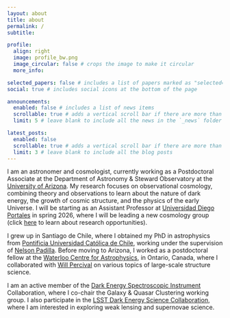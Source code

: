```yaml
---
layout: about
title: about
permalink: /
subtitle:

profile:
  align: right
  image: profile_bw.png
  image_circular: false # crops the image to make it circular
  more_info:

selected_papers: false # includes a list of papers marked as "selected={true}"
social: true # includes social icons at the bottom of the page

announcements:
  enabled: false # includes a list of news items
  scrollable: true # adds a vertical scroll bar if there are more than 3 news items
  limit: 5 # leave blank to include all the news in the `_news` folder

latest_posts:
  enabled: false
  scrollable: true # adds a vertical scroll bar if there are more than 3 new posts items
  limit: 3 # leave blank to include all the blog posts
---
```


I am an astronomer and cosmologist, currently working as a Postdoctoral Associate at the Department of Astronomy & Steward Observatory at the [University of Arizona]((https://astro.arizona.edu)). My research focuses on observational cosmology, combining theory and observations to learn about the nature of dark energy, the growth of cosmic structure, and the physics of the early Universe. I will be starting as an Assistant Professor at [Universidad Diego Portales](https://astronomia.udp.cl) in spring 2026, where I will be leading a new cosmology group (click [here](https://astronomia.udp.cl/en/research/areas/cosmology-and-lss/) to learn about research opportunities).

I grew up in Santiago de Chile, where I obtained my PhD in astrophysics from [Pontificia Universidad Católica de Chile](https://www.uc.cl), working under the supervision of [Nelson Padilla](https://iate.oac.uncor.edu/en/staff-members/2544/). Before moving to Arizona, I worked as a postdoctoral fellow at the [Waterloo Centre for Astrophysics](https://uwaterloo.ca/astrophysics-centre/), in Ontario, Canada, where I collaborated with [Will Percival](https://uwaterloo.ca/physics-astronomy/profile/wperciva) on various topics of large-scale structure science.

I am an active member of the [Dark Energy Spectroscopic Instrument](https://www.desi.lbl.gov) Collaboration, where I co-chair the Galaxy & Quasar Clustering working group. I also participate in the [LSST Dark Energy Science Collaboration](https://lsstdesc.org), where I am interested in exploring weak lensing and supernovae science.

